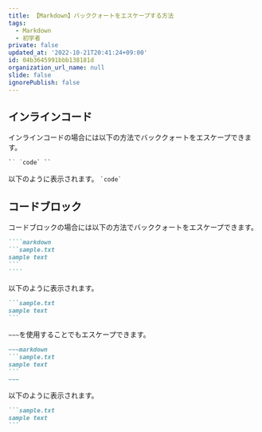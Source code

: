 ```yaml
---
title: 【Markdown】バッククォートをエスケープする方法
tags:
  - Markdown
  - 初学者
private: false
updated_at: '2022-10-21T20:41:24+09:00'
id: 04b3645991bbb138181d
organization_url_name: null
slide: false
ignorePublish: false
---
```

## インラインコード

インラインコードの場合には以下の方法でバッククォートをエスケープできます。

```markdown
`` `code` ``
```

以下のように表示されます。
`` `code` ``

## コードブロック

コードブロックの場合には以下の方法でバッククォートをエスケープできます。

`````markdown
````markdown
```sample.txt
sample text
```
````
`````

以下のように表示されます。

````markdown
```sample.txt
sample text
```
````

`~~~`を使用することでもエスケープできます。

~~~~markdown
~~~markdown
```sample.txt
sample text
```
~~~
~~~~

以下のように表示されます。

~~~markdown
```sample.txt
sample text
```
~~~
